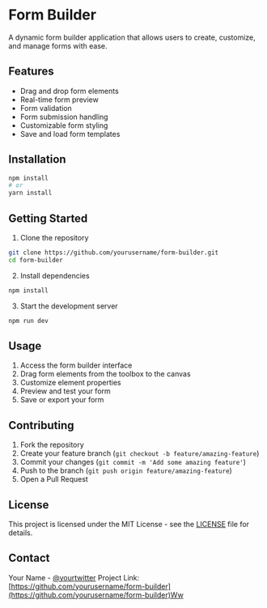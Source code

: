 # Form Builder

A dynamic form builder application that allows users to create, customize, and manage forms with ease.

## Features

- Drag and drop form elements
- Real-time form preview
- Form validation
- Form submission handling
- Customizable form styling
- Save and load form templates

## Installation

```bash
npm install
# or
yarn install
```

## Getting Started

1. Clone the repository
```bash
git clone https://github.com/yourusername/form-builder.git
cd form-builder
```

2. Install dependencies
```bash
npm install
```

3. Start the development server
```bash
npm run dev
```

## Usage

1. Access the form builder interface
2. Drag form elements from the toolbox to the canvas
3. Customize element properties
4. Preview and test your form
5. Save or export your form

## Contributing

1. Fork the repository
2. Create your feature branch (`git checkout -b feature/amazing-feature`)
3. Commit your changes (`git commit -m 'Add some amazing feature'`)
4. Push to the branch (`git push origin feature/amazing-feature`)
5. Open a Pull Request

## License

This project is licensed under the MIT License - see the [LICENSE](LICENSE) file for details.

## Contact

Your Name - [@yourtwitter](https://twitter.com/yourtwitter)
Project Link: [https://github.com/yourusername/form-builder](https://github.com/yourusername/form-builder)Ww